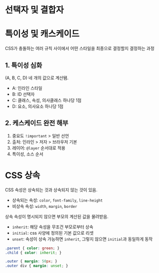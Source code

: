 # 선택자 및 결합자 

# 특이성 및 캐스케이드
CSS가 충돌하는 여러 규칙 사이에서 어떤 스타일을 최종으로 결정할지 결정하는 과정

## 1. 특이성 심화 
(A, B, C, D) 네 개의 값으로 계산됌.

- A: 인라인 스타일
- B: ID 선택자
- C: 클래스, 속성, 의사클래스 하나당 1점
- D: 요소, 의사요소 하나당 1점 


## 2. 케스케이드 완전 해부 
1. 중요도 `!important` > 일반 선언 
2. 출처: 인라인 > 저자 > 브라우저 기본
3. 레이어: `@layer` 순서대로 적용
4. 특이성, 소스 순서 



# CSS 상속

CSS 속성은 상속되는 것과 상속되지 않는 것이 있음. 

- 상속되는 속성: `color`, `font-family`, `line-height`
- 비상속 속성: `width`, `margin`, `border`

상속 속성이 명시되지 않으면 부모의 계산된 값을 물려받음.
- `inherit`: 해당 속성을 무조건 부모로부터 상속
- `initial`: css 사양에 정의된 기본 값으로 리셋
- `unset`: 속성이 상속 가능하면 `inherit`, 그렇지 않으면 `initial`과 동일하게 동작

```css
.parent { color: green; }
.child { color: inherit; }

.outer { margin: 50px; }
.outer div { margin: unset; }
```

